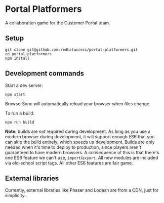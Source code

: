 # Portal Platformers

A collaboration game for the Customer Portal team.

## Setup

    git clone git@github.com:redhataccess/portal-platformers.git
    cd portal-platformers
    npm install

## Development commands

Start a dev server:

    npm start

BrowserSync will automatically reload your browser when files change.

To run a build:

    npm run build

**Note**: builds are *not* required during development.  As long as you use a
modern browser during development, it will support enough ES6 that you can skip
the build entirely, which speeds up development.  Builds are only needed when
it's time to deploy to production, since players aren't guaranteed to have
modern browsers.  A consequence of this is that there's one ES6 feature we
can't use, `import`/`export`.  All new modules are included via old-school
script tags.  All other ES6 features are fair game.

## External libraries

Currently, external libraries like Phaser and Lodash are from a CDN, just for
simplicity.
